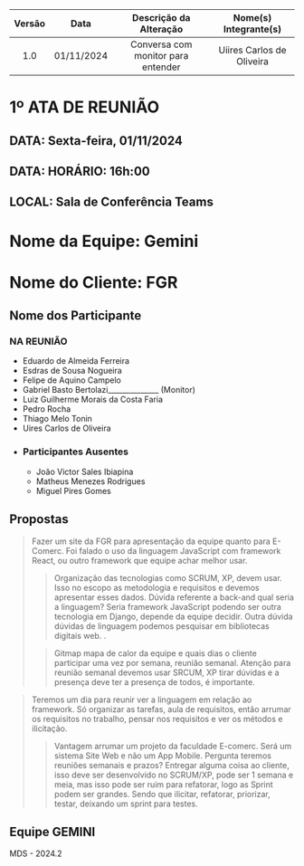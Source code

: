 | Versão | Data | Descrição da Alteração | Nome(s) Integrante(s) |
| :----: | :--: | :--------------------: | :-------------------: |
| 1.0 | 01/11/2024 | Conversa com monitor para entender | Uiires Carlos de Oliveira |


# 1º ATA DE REUNIÃO

## DATA:	Sexta-feira, 01/11/2024
## DATA:	HORÁRIO:	16h:00 
## LOCAL:	Sala de Conferência Teams


# Nome da Equipe: Gemini
# Nome do Cliente: FGR


## 	Nome dos Participante

### NA REUNIÃO

* Eduardo de Almeida Ferreira
* Esdras de Sousa Nogueira
* Felipe de Aquino Campelo
* Gabriel Basto Bertolazi______________ (Monitor)
* Luiz Guilherme Morais da Costa Faria
* Pedro Rocha
* Thiago Melo Tonin
* Uires Carlos de Oliveira
* ### Participantes Ausentes
    * João Victor Sales Ibiapina
    * Matheus Menezes Rodrigues
    * Miguel Pires Gomes


## Propostas

> Fazer um site da FGR para apresentação da equipe quanto para E-Comerc. Foi falado o uso da linguagem JavaScript com framework React, ou outro framework que equipe achar melhor usar.
>
>> Organização das tecnologias como SCRUM, XP, devem usar. Isso no escopo as metodologia e requisitos e devemos apresentar esses dados. Dúvida referente a back-and qual seria a linguagem? Seria framework JavaScript podendo ser outra tecnologia em Django, depende da equipe decidir.
> Outra dúvida dúvidas de linguagem podemos pesquisar em bibliotecas digitais web. .
>
>> Gitmap mapa de calor da equipe e quais dias o cliente participar uma vez por semana, reunião semanal. Atenção para reunião semanal devemos usar SRCUM, XP tirar dúvidas e a presença deve ter a presença de todos, é importante. 

> Teremos um dia para reunir ver a linguagem em relação ao framework. Só organizar as tarefas, aula de requisitos, então arrumar os requisitos no trabalho, pensar nos requisitos e ver os métodos e ilicitação.
>
>> Vantagem arrumar um projeto da faculdade E-comerc. Será um sistema Site Web e não um App Mobile.
> Pergunta teremos reuniões semanais e prazos? Entregar alguma coisa ao cliente, isso deve ser desenvolvido no SCRUM/XP, pode ser 1 semana e meia, mas isso pode ser ruim para refatorar, logo as Sprint podem ser grandes. Sendo que ilicitar, refatorar, priorizar,  testar, deixando um sprint para testes.




## Equipe GEMINI
MDS - 2024.2